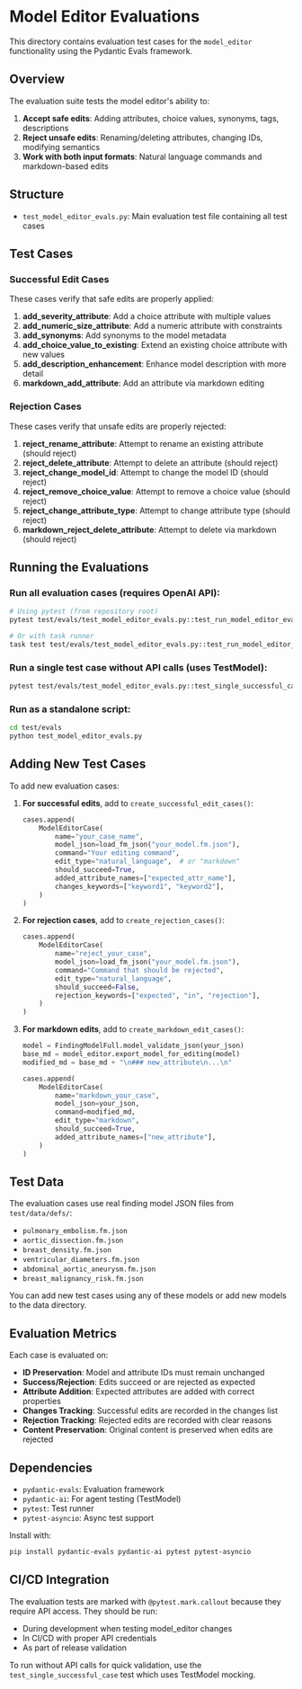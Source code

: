 # Model Editor Evaluations

This directory contains evaluation test cases for the `model_editor` functionality using the Pydantic Evals framework.

## Overview

The evaluation suite tests the model editor's ability to:

1. **Accept safe edits**: Adding attributes, choice values, synonyms, tags, descriptions
2. **Reject unsafe edits**: Renaming/deleting attributes, changing IDs, modifying semantics
3. **Work with both input formats**: Natural language commands and markdown-based edits

## Structure

- `test_model_editor_evals.py`: Main evaluation test file containing all test cases

## Test Cases

### Successful Edit Cases

These cases verify that safe edits are properly applied:

1. **add_severity_attribute**: Add a choice attribute with multiple values
2. **add_numeric_size_attribute**: Add a numeric attribute with constraints
3. **add_synonyms**: Add synonyms to the model metadata
4. **add_choice_value_to_existing**: Extend an existing choice attribute with new values
5. **add_description_enhancement**: Enhance model description with more detail
6. **markdown_add_attribute**: Add an attribute via markdown editing

### Rejection Cases

These cases verify that unsafe edits are properly rejected:

1. **reject_rename_attribute**: Attempt to rename an existing attribute (should reject)
2. **reject_delete_attribute**: Attempt to delete an attribute (should reject)
3. **reject_change_model_id**: Attempt to change the model ID (should reject)
4. **reject_remove_choice_value**: Attempt to remove a choice value (should reject)
5. **reject_change_attribute_type**: Attempt to change attribute type (should reject)
6. **markdown_reject_delete_attribute**: Attempt to delete via markdown (should reject)

## Running the Evaluations

### Run all evaluation cases (requires OpenAI API):

```bash
# Using pytest (from repository root)
pytest test/evals/test_model_editor_evals.py::test_run_model_editor_evals -v -s

# Or with task runner
task test test/evals/test_model_editor_evals.py::test_run_model_editor_evals
```

### Run a single test case without API calls (uses TestModel):

```bash
pytest test/evals/test_model_editor_evals.py::test_single_successful_case -v
```

### Run as a standalone script:

```bash
cd test/evals
python test_model_editor_evals.py
```

## Adding New Test Cases

To add new evaluation cases:

1. **For successful edits**, add to `create_successful_edit_cases()`:
   ```python
   cases.append(
       ModelEditorCase(
           name="your_case_name",
           model_json=load_fm_json("your_model.fm.json"),
           command="Your editing command",
           edit_type="natural_language",  # or "markdown"
           should_succeed=True,
           added_attribute_names=["expected_attr_name"],
           changes_keywords=["keyword1", "keyword2"],
       )
   )
   ```

2. **For rejection cases**, add to `create_rejection_cases()`:
   ```python
   cases.append(
       ModelEditorCase(
           name="reject_your_case",
           model_json=load_fm_json("your_model.fm.json"),
           command="Command that should be rejected",
           edit_type="natural_language",
           should_succeed=False,
           rejection_keywords=["expected", "in", "rejection"],
       )
   )
   ```

3. **For markdown edits**, add to `create_markdown_edit_cases()`:
   ```python
   model = FindingModelFull.model_validate_json(your_json)
   base_md = model_editor.export_model_for_editing(model)
   modified_md = base_md + "\n### new_attribute\n...\n"
   
   cases.append(
       ModelEditorCase(
           name="markdown_your_case",
           model_json=your_json,
           command=modified_md,
           edit_type="markdown",
           should_succeed=True,
           added_attribute_names=["new_attribute"],
       )
   )
   ```

## Test Data

The evaluation cases use real finding model JSON files from `test/data/defs/`:

- `pulmonary_embolism.fm.json`
- `aortic_dissection.fm.json`
- `breast_density.fm.json`
- `ventricular_diameters.fm.json`
- `abdominal_aortic_aneurysm.fm.json`
- `breast_malignancy_risk.fm.json`

You can add new test cases using any of these models or add new models to the data directory.

## Evaluation Metrics

Each case is evaluated on:

- **ID Preservation**: Model and attribute IDs must remain unchanged
- **Success/Rejection**: Edits succeed or are rejected as expected
- **Attribute Addition**: Expected attributes are added with correct properties
- **Changes Tracking**: Successful edits are recorded in the changes list
- **Rejection Tracking**: Rejected edits are recorded with clear reasons
- **Content Preservation**: Original content is preserved when edits are rejected

## Dependencies

- `pydantic-evals`: Evaluation framework
- `pydantic-ai`: For agent testing (TestModel)
- `pytest`: Test runner
- `pytest-asyncio`: Async test support

Install with:

```bash
pip install pydantic-evals pydantic-ai pytest pytest-asyncio
```

## CI/CD Integration

The evaluation tests are marked with `@pytest.mark.callout` because they require API access. They should be run:

- During development when testing model_editor changes
- In CI/CD with proper API credentials
- As part of release validation

To run without API calls for quick validation, use the `test_single_successful_case` test which uses TestModel mocking.
